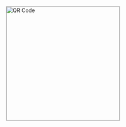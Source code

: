<!DOCTYPE html>
<html lang="ko">
<head>
  <meta charset="UTF-8">
  <title>QR 코드 스크래치 테스트</title>
  <style>
    #scratchCard {
      position: relative;
      width: 300px;
      height: 300px;
      border: 2px solid #aaa;
      margin: 50px auto;
      user-select: none;
    }

    #hiddenQR {
      width: 100%;
      height: 100%;
      display: block;
    }

    canvas {
      position: absolute;
      top: 0;
      left: 0;
      z-index: 2;
    }
  </style>
</head>
<body>

<div id="scratchCard">
  <img id="hiddenQR" src="https://api.qrserver.com/v1/create-qr-code/?data=https://fiveon.io&size=300x300" alt="QR Code">
  <canvas id="scratchCanvas"></canvas>
</div>

<script>
  const canvas = document.getElementById("scratchCanvas");
  const ctx = canvas.getContext("2d");
  const container = document.getElementById("scratchCard");

  canvas.width = container.offsetWidth;
  canvas.height = container.offsetHeight;

  // 덮개: 회색
  ctx.fillStyle = "#bbb";
  ctx.fillRect(0, 0, canvas.width, canvas.height);
  ctx.globalCompositeOperation = 'destination-out';

  let isDrawing = false;

  function getPos(e) {
    const rect = canvas.getBoundingClientRect();
    return {
      x: (e.touches ? e.touches[0].clientX : e.clientX) - rect.left,
      y: (e.touches ? e.touches[0].clientY : e.clientY) - rect.top
    };
  }

  function draw(e) {
    if (!isDrawing) return;
    e.preventDefault();
    const pos = getPos(e);
    ctx.beginPath();
    ctx.arc(pos.x, pos.y, 20, 0, 2 * Math.PI);
    ctx.fill();
  }

  canvas.addEventListener("mousedown", () => isDrawing = true);
  canvas.addEventListener("mouseup", () => isDrawing = false);
  canvas.addEventListener("mousemove", draw);

  canvas.addEventListener("touchstart", () => isDrawing = true);
  canvas.addEventListener("touchend", () => isDrawing = false);
  canvas.addEventListener("touchmove", draw);
</script>

</body>
</html>
